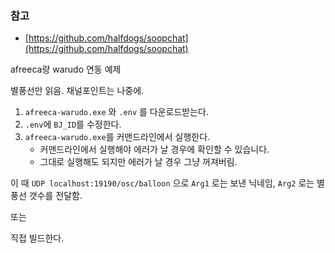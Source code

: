 ### 참고
- [https://github.com/halfdogs/soopchat](https://github.com/halfdogs/soopchat)

afreeca랑 warudo 연동 예제

별풍선만 읽음. 채널포인트는 나중에.

1. `afreeca-warudo.exe` 와 `.env` 를 다운로드받는다.
2. `.env`에 `BJ_ID`를 수정한다.
3. `afreeca-warudo.exe`를 커맨드라인에서 실행한다.
    - 커맨드라인에서 실행해야 에러가 날 경우에 확인할 수 있습니다.
    - 그대로 실행해도 되지만 에러가 날 경우 그냥 꺼져버림.

이 때 `UDP localhost:19190/osc/balloon` 으로 `Arg1` 로는 보낸 닉네임, `Arg2` 로는 별풍선 갯수를 전달함.

또는

직접 빌드한다.

